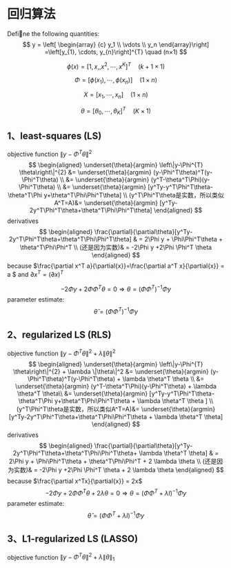# 回归算法

Define the following quantities:
$$
y
= \left[ \begin{array}
{c} y_1 \\ \vdots \\ y_n
\end{array}\right]
=\left[y_{1}, \cdots, y_{n}\right]^{T}     \quad (n×1)
$$

$$
\phi(x)= [1,x,,x^2,\cdots,x^K]^T   \quad (k+1×1)
$$

$$
\Phi = \left[\phi(x_1), \cdots, \phi(x_n)\right] \quad (1×n)
$$

$$
X=\left[x_1, \cdots,x_n\right] \quad (1×n)
$$

$$
\theta = [\theta_0, \cdots ,\theta_K]^T \quad (K×1)
$$



## 1、least-squares (LS)

objective function $\left\|y-\Phi^{T} \theta\right\|^{2}$
$$
\begin{aligned}
\underset{\theta}{argmin} \left\|y-\Phi^{T} \theta\right\|^{2}
&= \underset{\theta}{argmin} (y-\Phi^T\theta)^T(y-\Phi^T\theta) \\
&= \underset{\theta}{argmin} (y^T-\theta^T\Phi)(y-\Phi^T\theta) \\
&= \underset{\theta}{argmin} [y^Ty-y^T\Phi^T\theta-\theta^T\Phi y+\theta^T\Phi\Phi^T\theta] \\
(y^T\Phi^T\theta是实数，所以类似A^T=A)&= \underset{\theta}{argmin} [y^Ty-2y^T\Phi^T\theta+\theta^T\Phi\Phi^T\theta]
\end{aligned}
$$
derivatives
$$
\begin{aligned}
\frac{\partial}{\partial\theta}[y^Ty-2y^T\Phi^T\theta+\theta^T\Phi\Phi^T\theta]
& = 2\Phi y + \Phi\Phi^T\theta + \theta^T\Phi\Phi^T \\
(还是因为实数)& = -2\Phi y +2\Phi \Phi^T \theta
\end{aligned}
$$
because $\frac{\partial x^T a}{\partial{x}}=\frac{\partial a^T x}{\partial{x}} = a $  and $\partial x^T= (\partial x)^T$ 

$$
-2\Phi y +2\Phi \Phi^T \theta = 0 \Longrightarrow \theta = (\Phi\Phi^T)^{-1}\Phi y
$$
parameter estimate:
$$
\hat{\theta} = (\Phi\Phi^T)^{-1}\Phi y
$$


## 2、regularized LS (RLS)

objective function $\left\|y-\Phi^{T} \theta\right\|^{2} + \lambda \|\theta\|^2$
$$
\begin{aligned}
\underset{\theta}{argmin} \left\|y-\Phi^{T} \theta\right\|^{2} + \lambda \|\theta\|^2
&= \underset{\theta}{argmin} (y-\Phi^T\theta)^T(y-\Phi^T\theta) + \lambda \theta^T \theta \\
&= \underset{\theta}{argmin} (y^T-\theta^T\Phi)(y-\Phi^T\theta) + \lambda \theta^T \theta\\
&= \underset{\theta}{argmin} [y^Ty-y^T\Phi^T\theta-\theta^T\Phi y+\theta^T\Phi\Phi^T\theta + \lambda \theta^T \theta ] \\
(y^T\Phi^T\theta是实数，所以类似A^T=A)&= \underset{\theta}{argmin} [y^Ty-2y^T\Phi^T\theta+\theta^T\Phi\Phi^T\theta + \lambda \theta^T \theta]
\end{aligned}
$$
derivatives
$$
\begin{aligned}
\frac{\partial}{\partial\theta}[y^Ty-2y^T\Phi^T\theta+\theta^T\Phi\Phi^T\theta+ \lambda \theta^T \theta]
& = 2\Phi y + \Phi\Phi^T\theta + \theta^T\Phi\Phi^T + 2 \lambda \theta \\
(还是因为实数)& = -2\Phi y +2\Phi \Phi^T \theta + 2 \lambda \theta
\end{aligned}
$$
because $\frac{\partial x^Tx}{\partial{x}} = 2x$
$$
-2\Phi y +2\Phi \Phi^T \theta + 2 \lambda \theta = 0 \Longrightarrow \theta =(\Phi\Phi^T+\lambda I)^{-1}\Phi y
$$
parameter estimate:
$$
\hat{\theta} = (\Phi\Phi^T+\lambda I)^{-1}\Phi y
$$

## 3、L1-regularized LS (LASSO)

objective function $\left\|y-\Phi^{T} \theta\right\|^{2} + \lambda \|\theta\|_1$
